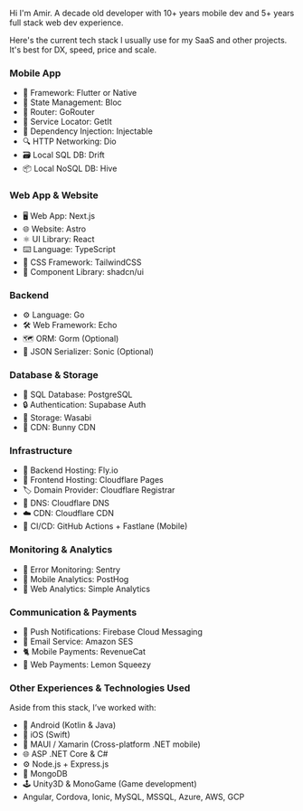 Hi I'm Amir. A decade old developer with 10+ years mobile dev and 5+ years full stack web dev experience.

Here's the current tech stack I usually use for my SaaS and other projects. It's best for DX, speed, price and scale.

### Mobile App
- 📱 Framework: Flutter or Native
- 🧊 State Management: Bloc
- 🧭 Router: GoRouter
- 🧰 Service Locator: GetIt
- 💉 Dependency Injection: Injectable
- 🔍 HTTP Networking: Dio
- 🗃️ Local SQL DB: Drift
- 📦 Local NoSQL DB: Hive

### Web App & Website
- 🖥️ Web App: Next.js
- 🌐 Website: Astro
- ⚛️ UI Library: React
- ⌨️ Language: TypeScript
- 🎨 CSS Framework: TailwindCSS
- 🧱 Component Library: shadcn/ui

### Backend
- ⚙️ Language: Go
- 🛠️ Web Framework: Echo
- 🗺️ ORM: Gorm (Optional)
- 🔄 JSON Serializer: Sonic (Optional)

### Database & Storage
- 💾 SQL Database: PostgreSQL
- 🔒 Authentication: Supabase Auth
- 🌱 Storage: Wasabi
- 🐰 CDN: Bunny CDN

### Infrastructure
- 🎈 Backend Hosting: Fly.io
- 📃 Frontend Hosting: Cloudflare Pages
- 🏷️ Domain Provider: Cloudflare Registrar
- 📛 DNS: Cloudflare DNS
- ☁️ CDN: Cloudflare CDN
- 🚀 CI/CD: GitHub Actions + Fastlane (Mobile)

### Monitoring & Analytics
- 🐞 Error Monitoring: Sentry
- 🦔 Mobile Analytics: PostHog
- 📶 Web Analytics: Simple Analytics

### Communication & Payments
- 🔔 Push Notifications: Firebase Cloud Messaging
- 📧 Email Service: Amazon SES
- 🐈 Mobile Payments: RevenueCat
- 🍋 Web Payments: Lemon Squeezy

### Other Experiences & Technologies Used
Aside from this stack, I’ve worked with:
- 🤖 Android (Kotlin & Java)
- 🍎 iOS (Swift)
- 🧩 MAUI / Xamarin (Cross-platform .NET mobile)
- 🌐 ASP .NET Core & C#
- ⚙️ Node.js + Express.js
- 🍃 MongoDB
- 🕹️ Unity3D & MonoGame (Game development)
- Angular, Cordova, Ionic, MySQL, MSSQL, Azure, AWS, GCP
<!--
**arvicxyz/arvicxyz** is a ✨ _special_ ✨ repository because its `README.md` (this file) appears on your GitHub profile.

Here are some ideas to get you started:

- 🔭 I’m currently working on ...
- 🌱 I’m currently learning ...
- 👯 I’m looking to collaborate on ...
- 🤔 I’m looking for help with ...
- 💬 Ask me about ...
- 📫 How to reach me: ...
- 😄 Pronouns: ...
- ⚡ Fun fact: ...
-->
